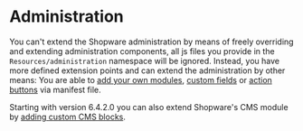 # Administration

You can't extend the Shopware administration by means of freely overriding and extending administration components, all js files you provide in the `Resources/administration` namespace will be ignored. Instead, you have more defined extension points and can extend the administration by other means: You are able to [add your own modules](add-custom-modules.md), [custom fields](../custom-data/custom-fields.md) or [action buttons](add-custom-action-button.md) via manifest file.

Starting with version 6.4.2.0 you can also extend Shopware's CMS module by [adding custom CMS blocks](../content/cms/add-custom-cms-blocks.md).
